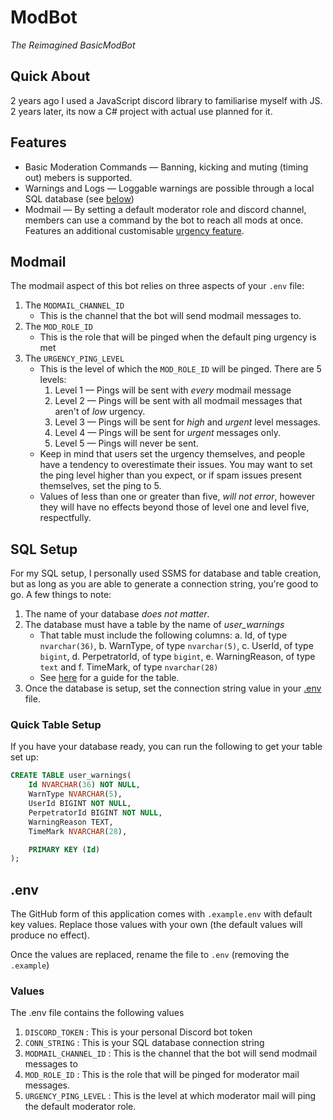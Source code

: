 # ModBot
_The Reimagined BasicModBot_

## Quick About
2 years ago I used a JavaScript discord library to familiarise myself with JS.
2 years later, its now a C# project with actual use planned for it.

## Features
* Basic Moderation Commands &mdash; Banning, kicking and muting (timing out) mebers is supported.
* Warnings and Logs &mdash; Loggable warnings are possible through a local SQL database (see [below](#sql-Setup))
* Modmail &mdash; By setting a default moderator role and discord channel, members can use a command by the bot to reach all mods at once. Features an additional customisable [urgency feature](#modmail).

## Modmail
The modmail aspect of this bot relies on three aspects of your `.env` file:
1. The `MODMAIL_CHANNEL_ID`
	- This is the channel that the bot will send modmail messages to.
2. The `MOD_ROLE_ID`
	- This is the role that will be pinged when the default ping urgency is met
3. The `URGENCY_PING_LEVEL`
	- This is the level of which the `MOD_ROLE_ID` will be pinged. There are 5 levels:
		1. Level 1 &mdash; Pings will be sent with _every_ modmail message
		2. Level 2 &mdash; Pings will be sent with all modmail messages that aren't of _low_ urgency.
		3. Level 3 &mdash; Pings will be sent for _high_ and _urgent_ level messages.
		4. Level 4 &mdash; Pings will be sent for _urgent_ messages only.
		5. Level 5 &mdash; Pings will never be sent.
	- Keep in mind that users set the urgency themselves, and people have a tendency to overestimate their issues. You may want to set the ping level higher than you expect, or if spam issues present themselves, set the ping to 5.
	- Values of less than one or greater than five, _will not error_, however they will have no effects beyond those of level one and level five, respectfully.
## SQL Setup
For my SQL setup, I personally used SSMS for database and table creation, but as long as you are able to generate a connection string, you're good to go. A few things to note:
1. The name of your database _does not matter_.
2. The database must have a table by the name of *user_warnings*
	- That table must include the following columns:
		a. Id, of type `nvarchar(36)`,
		b. WarnType, of type `nvarchar(5)`,
		c. UserId, of type `bigint`,
		d. PerpetratorId, of type `bigint`,
		e. WarningReason, of type `text` and
		f. TimeMark, of type `nvarchar(28)`
	- See [here](#quick-table-setup) for a guide for the table.
3. Once the database is setup, set the connection string value in your [.env](#.env) file.


### Quick Table Setup
If you have your database ready, you can run the following to get your table set up:
```sql
CREATE TABLE user_warnings(
	Id NVARCHAR(36) NOT NULL,
	WarnType NVARCHAR(5),
	UserId BIGINT NOT NULL,
	PerpetratorId BIGINT NOT NULL,
	WarningReason TEXT,
	TimeMark NVARCHAR(28),

	PRIMARY KEY (Id)
);
```

## .env
The GitHub form of this application comes with `.example.env` with default key values. Replace those values with your own (the default values will produce no effect).

Once the values are replaced, rename the file to `.env` (removing the `.example`)

### Values
The .env file contains the following values
1. `DISCORD_TOKEN` : This is your personal Discord bot token
2. `CONN_STRING` : This is your SQL database connection string
3. `MODMAIL_CHANNEL_ID` : This is the channel that the bot will send modmail messages to
4. `MOD_ROLE_ID` : This is the role that will be pinged for moderator mail messages.
5. `URGENCY_PING_LEVEL` : This is the level at which moderator mail will ping the default moderator role.